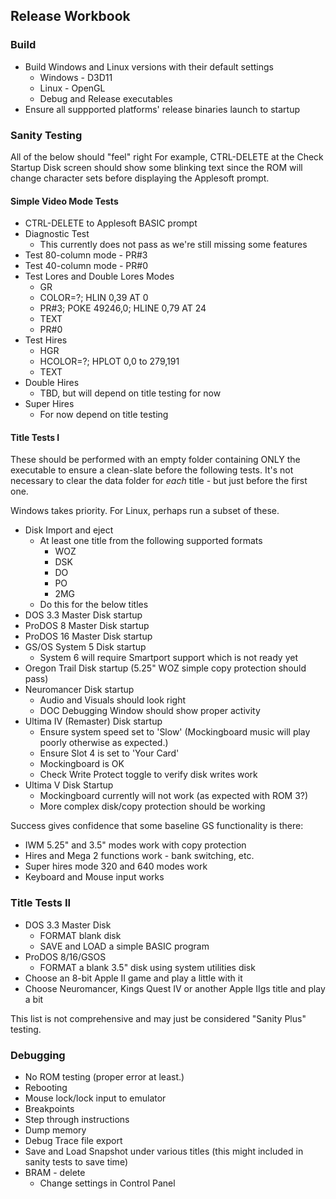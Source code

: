 ## Release Workbook

### Build

* Build Windows and Linux versions with their default settings
  * Windows - D3D11
  * Linux - OpenGL
  * Debug and Release executables
* Ensure all suppported platforms' release binaries launch to startup

### Sanity Testing

All of the below should "feel" right For example, CTRL-DELETE at the Check
Startup Disk screen should show some blinking text since the ROM will change
character sets before displaying the Applesoft prompt.

#### Simple Video Mode Tests

* CTRL-DELETE to Applesoft BASIC prompt
* Diagnostic Test
  * This currently does not pass as we're still missing some features
* Test 80-column mode - PR#3
* Test 40-column mode - PR#0
* Test Lores and Double Lores Modes
  * GR
  * COLOR=?; HLIN 0,39 AT 0
  * PR#3; POKE 49246,0; HLINE 0,79 AT 24
  * TEXT
  * PR#0
* Test Hires
  * HGR
  * HCOLOR=?; HPLOT 0,0 to 279,191
  * TEXT
* Double Hires
  * TBD, but will depend on title testing for now
* Super Hires
  * For now depend on title testing

#### Title Tests I

These should be performed with an empty folder containing ONLY the executable to
ensure a clean-slate before the following tests.  It's not necessary to clear
the data folder for *each* title - but just before the first one.

Windows takes priority.  For Linux, perhaps run a subset of these.

* Disk Import and eject
  * At least one title from the following supported formats
    * WOZ
    * DSK
    * DO
    * PO
    * 2MG
  * Do this for the below titles
* DOS 3.3 Master Disk startup
* ProDOS 8 Master Disk startup
* ProDOS 16 Master Disk startup
* GS/OS System 5 Disk startup
  * System 6 will require Smartport support which is not ready yet
* Oregon Trail Disk startup (5.25" WOZ simple copy protection should pass)
* Neuromancer Disk startup
  * Audio and Visuals should look right
  * DOC Debugging Window should show proper activity
* Ultima IV (Remaster) Disk startup
  * Ensure system speed set to 'Slow' (Mockingboard music will play poorly
    otherwise as expected.)
  * Ensure Slot 4 is set to 'Your Card'
  * Mockingboard is OK
  * Check Write Protect toggle to verify disk writes work
* Ultima V Disk Startup
  * Mockingboard currently will not work (as expected with ROM 3?)
  * More complex disk/copy protection should be working

Success gives confidence that some baseline GS functionality is there:

* IWM 5.25" and 3.5" modes work with copy protection
* Hires and Mega 2 functions work - bank switching, etc.
* Super hires mode 320 and 640 modes work
* Keyboard and Mouse input works

### Title Tests II

* DOS 3.3 Master Disk
  * FORMAT blank disk
  * SAVE and LOAD a simple BASIC program
* ProDOS 8/16/GSOS
  * FORMAT a blank 3.5" disk using system utilities disk
* Choose an 8-bit Apple II game and play a little with it
* Choose Neuromancer, Kings Quest IV or another Apple IIgs title and play a bit

This list is not comprehensive and may just be considered "Sanity Plus" testing.

### Debugging

* No ROM testing (proper error at least.)
* Rebooting
* Mouse lock/lock input to emulator
* Breakpoints
* Step through instructions
* Dump memory
* Debug Trace file export
* Save and Load Snapshot under various titles (this might included in sanity
  tests to save time)
* BRAM - delete
  * Change settings in Control Panel
